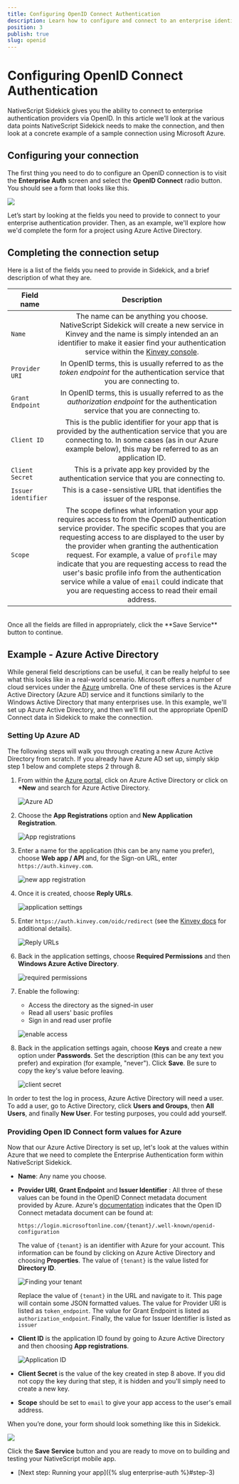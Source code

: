 ```yaml
---
title: Configuring OpenID Connect Authentication
description: Learn how to configure and connect to an enterprise identity provider using OpenID Connect.
position: 3
publish: true
slug: openid
---
```


# Configuring OpenID Connect Authentication

NativeScript Sidekick gives you the ability to connect to enterprise authentication providers via OpenID. In this article we’ll look at the various data points NativeScript Sidekick needs to make the connection, and then look at a concrete example of a sample connection using Microsoft Azure.

## Configuring your connection

The first thing you need to do to configure an OpenID connection is to visit the **Enterprise Auth** screen and select the **OpenID Connect** radio button. You should see a form that looks like this.

![](/images/enterprise-auth/openid-form.png)

Let’s start by looking at the fields you need to provide to connect to your enterprise authentication provider. Then, as an example, we'll explore how we'd complete the form for a project using Azure Active Directory.

## Completing the connection setup

Here is a list of the fields you need to provide in Sidekick, and a brief description of what they are.

<table>
	<thead>
		<tr>
			<th style="width: 20%">Field name</th>
			<th align="center">Description</th>
		</tr>
	</thead>
	<tbody>
		<tr>
			<td><code>Name</code></td>
			<td align="center">The name can be anything you choose. NativeScript Sidekick will create a new service in Kinvey and the name is simply intended an an identifier to make it easier find your authentication service within the <a href="https://console.kinvey.com/">Kinvey console</a>.</td>
		</tr>
		<tr>
			<td><code>Provider URI</code></td>
			<td align="center">In OpenID terms, this is usually referred to as the <em>token endpoint</em> for the authentication service that you are connecting to.</td>
		</tr>
		<tr>
			<td><code>Grant Endpoint</code></td>
			<td align="center">In OpenID terms, this is usually referred to as the <em>authorization endpoint</em> for the authentication service that you are connecting to.</td>
		</tr>
		<tr>
			<td><code>Client ID</code></td>
			<td align="center">This is the public identifier for your app that is provided by the authentication service that you are connecting to. In some cases (as in our Azure example below), this may be referred to as an application ID.</td>
		</tr>
		<tr>
			<td><code>Client Secret</code></td>
			<td align="center">This is a private app key provided by the authentication service that you are connecting to.</td>
		</tr>
		<tr>
			<td><code>Issuer identifier</code></td>
			<td align="center">This is a case-sensistive URL that identifies the issuer of the response.</td>
		</tr>
		<tr>
			<td><code>Scope</code></td>
			<td align="center">The scope defines what information your app requires access to from the OpenID authentication service provider. The specific scopes that you are requesting access to are displayed to the user by the provider when granting the authentication request. For example, a value of <code>profile</code> may indicate that you are requesting access to read the user's basic profile info from the authentication service while a value of <code>email</code> could indicate that you are requesting access to read their email address.</td>
		</tr>
	</tbody>
</table>

<br/>
Once all the fields are filled in appropriately, click the **Save Service** button to continue.

## Example - Azure Active Directory

While general field descriptions can be useful, it can be really helpful to see what this looks like in a real-world scenario. Microsoft offers a number of cloud services under the [Azure](https://azure.microsoft.com/en-us/) umbrella. One of these services is the Azure Active Directory (Azure AD) service and it functions similarly to the Windows Active Directory that many enterprises use. In this example, we'll set up Azure Active Directory, and then we’ll fill out the appropriate OpenID Connect data in Sidekick to make the connection.

### Setting Up Azure AD

The following steps will walk you through creating a new Azure Active Directory from scratch. If you already have Azure AD set up, simply skip step 1 below and complete steps 2 through 8.

1. From within the [Azure portal](https://portal.azure.com), click on Azure Active Directory or click on **+New** and search for Azure Active Directory.

	![Azure AD](/images/enterprise-auth/AzureAD.png)

2. Choose the **App Registrations** option and **New Application Registration**.
	
	![App registrations](/images/enterprise-auth/new-app-registration.png)
	
3. Enter a name for the application (this can be any name you prefer), choose **Web app / API** and, for the Sign-on URL, enter `https://auth.kinvey.com`.

	![new app registration](/images/enterprise-auth/create-application.png)

4. Once it is created, choose **Reply URLs**.

	![application settings](/images/enterprise-auth/application-settings.png)

5. Enter `https://auth.kinvey.com/oidc/redirect` (see the [Kinvey docs](https://devcenter.kinvey.com/html5/guides/mobile-identity-connect#ConfiguringyourOpenIDConnectIdentityProvidertoacceptKinveyRequests) for additional details).

	![Reply URLs](/images/enterprise-auth/reply-urls.png)

6. Back in the application settings, choose **Required Permissions** and then **Windows Azure Active Directory**.

	![required permissions](/images/enterprise-auth/required-permissions.png)

7. Enable the following:

	* Access the directory as the signed-in user
	* Read all users' basic profiles
	* Sign in and read user profile

	![enable access](/images/enterprise-auth/enable-access.png)

8. Back in the application settings again, choose **Keys** and create a new option under **Passwords**. Set the description (this can be any text you prefer) and expiration (for example, "never"). Click **Save**. Be sure to copy the key's value before leaving.

	![client secret](/images/enterprise-auth/client-secret.png)

In order to test the log in process, Azure Active Directory will need a user. To add a user, go to Active Directory, click **Users and Groups**, then **All Users**, and finally **New User**. For testing purposes, you could add yourself.

### Providing Open ID Connect form values for Azure

Now that our Azure Active Directory is set up, let's look at the values within Azure that we need to complete the Enterprise Authentication form within NativeScript Sidekick.

* **Name**: Any name you choose.
* **Provider URI**, **Grant Endpoint** and **Issuer Identifier** : All three of these values can be found in the OpenID Connect metadata document provided by Azure. Azure's [documentation](https://docs.microsoft.com/en-us/azure/active-directory/develop/active-directory-protocols-openid-connect-code#openid-connect-metadata-document) indicates that the Open ID Connect metadata document can be found at:

  ```
  https://login.microsoftonline.com/{tenant}/.well-known/openid-configuration
  ```

  The value of `{tenant}` is an identifier with Azure for your account. This information can be found by clicking on Azure Active Directory and choosing **Properties**. The value of `{tenant}` is the value listed for **Directory ID**.

  ![Finding your tenant](/images/enterprise-auth/tenant.png)

  Replace the value of `{tenant}` in the URL and navigate to it. This page will contain some JSON formatted values. The value for Provider URI is listed as `token_endpoint`. The value for Grant Endpoint is listed as `authorization_endpoint`. Finally, the value for Issuer Identifier is listed as `issuer`

* **Client ID** is the application ID found by going to Azure Active Directory and then choosing **App registrations**.

  ![Application ID](/images/enterprise-auth/applicationID.png)

* **Client Secret** is the value of the key created in step 8 above. If you did not copy the key during that step, it is hidden and you'll simply need to create a new key.
* **Scope** should be set to `email` to give your app access to the user's email address.

When you’re done, your form should look something like this in Sidekick.

![](/images/enterprise-auth/openid-form-complete.png)

Click the **Save Service** button and you are ready to move on to building and testing your NativeScript mobile app.

* [Next step: Running your app]({% slug enterprise-auth %}#step-3)
